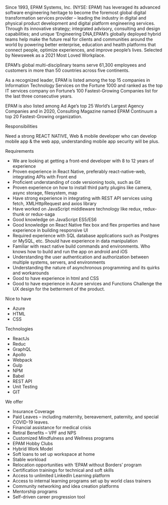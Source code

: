 Since 1993, EPAM Systems, Inc. (NYSE: EPAM) has leveraged its advanced software engineering heritage to become the foremost global digital transformation services provider – leading the industry in digital and physical product development and digital platform engineering services. Through its innovative strategy; integrated advisory, consulting and design capabilities; and unique ‘Engineering DNA,EPAM’s globally deployed hybrid teams help make the future real for clients and communities around the world by powering better enterprise, education and health platforms that connect people, optimize experiences, and improve people’s lives. Selected by Newsweek as a 2021 Most Loved Workplace.

EPAM’s global multi-disciplinary teams serve 61,300 employees and customers in more than 50 countries across five continents.

As a recognized leader, EPAM is listed among the top 15 companies in Information Technology Services on the Fortune 1000 and ranked as the top IT services company on Fortune’s 100 Fastest-Growing Companies list for the last three consecutive years.

EPAM is also listed among Ad Age’s top 25 World’s Largest Agency Companies and in 2020, Consulting Magazine named EPAM Continuum a top 20 Fastest-Growing organization.

Responsibilities

Need a strong REACT NATIVE, Web & mobile developer who can develop mobile app & the web app, understanding mobile app security will be plus.

Requirements

- We are looking at getting a front-end developer with 8 to 12 years of experience
- Proven experience in React Native, preferably react-native-web, integrating APIs with Front end
- Proficient understanding of code versioning tools, such as Git
- Proven experience on how to install third party plugins like camera, async storage, filesystem, map
- Have strong experience in integrating with REST API services using fetch, XMLHttpRequest and axios library
- Have worked on JavaScript middleware technology like redux, redux-thunk or redux-saga
- Good knowledge on JavaScript ES5/ES6
- Good knowledge on React Native flex box and flex properties and have experience in building responsive UI
- Required experience with SQL database applications such as Postgres or MySQL, etc. Should have experience in data manipulation
- Familiar with react native build commands and environments. Who knows how to build and run the app on android and iOS
- Understanding the user authentication and authorization between multiple systems, servers, and environments
- Understanding the nature of asynchronous programming and its quirks and workarounds
- Good to have experience in html and CSS
- Good to have experience in Azure services and Functions Challenge the UX design for the betterment of the product.

Nice to have

- Azure
- HTML
- CSS

Technologies

- ReactJs
- Reduc
- GraphQL
- Apollo
- Webpack
- Gulp
- NPM
- Babel
- REST API
- Unit Testing
- GIT

We offer

- Insurance Coverage
- Paid Leaves – including maternity, bereavement, paternity, and special COVID-19 leaves.
- Financial assistance for medical crisis
- Retiral Benefits – VPF and NPS
- Customized Mindfulness and Wellness programs
- EPAM Hobby Clubs
- Hybrid Work Model
- Soft loans to set up workspace at home
- Stable workload
- Relocation opportunities with ‘EPAM without Borders’ program
- Certification trainings for technical and soft skills
- Access to unlimited LinkedIn Learning platform
- Access to internal learning programs set up by world class trainers
- Community networking and idea creation platforms
- Mentorship programs
- Self-driven career progression tool
